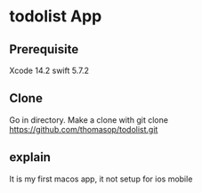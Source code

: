 # todolist App

## Prerequisite

Xcode 14.2
swift 5.7.2

## Clone

Go in directory. Make a clone with git clone https://github.com/thomasop/todolist.git

## explain

It is my first macos app, it not setup for ios mobile
